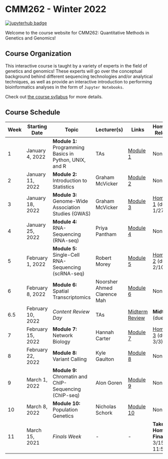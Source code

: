 # CMM262 - Winter 2022

<!-- [![slack badge](https://img.shields.io/badge/Join%20Slack-blueviolet?style=for-the-badge&logo=slack)](https://join.slack.com/t/cmm262-2022/shared_invite/zt-kr17r6m8-OvVlp4Ys66JPjqeP3bmDHg) -->
[![jupyterhub badge](https://img.shields.io/badge/Login%20to%20JupyterHub-grey?style=for-the-badge&logo=jupyter)](https://datahub.ucsd.edu/hub/login)

Welcome to the course website for CMM262: Quantitative Methods in Genetics and Genomics! 

## Course Organization

This interactive course is taught by a variety of experts in the field of genetics and genomics! These experts will go over the conceptual background behind different sequencing technologies and/or analytical techniques, as well as provide an interactive introduction to performing bioinformatics analyses in the form of `Jupyter Notebooks`. 

Check out [the course syllabus](CMM262-Syllabus-2022.ipynb) for more details.

## Course Schedule 

| Week | Starting Date     | Topic                                                   | Lecturer(s)                        | Links                                                                             | Homework Released    |
|------|-------------------|---------------------------------------------------------|------------------------------------|-----------------------------------------------------------------------------------|-------------|
| 1    | January 4, 2022   | **Module 1:** Programming Basics in Python, UNIX, and R | TAs                                | [Module 1](module-1-programming) | None        |
| 2    | January 11, 2022  | **Module 2:** Introduction to Statistics                | Graham McVicker                    | [Module 2](module-2-statistics)  | None        |
| 3    | January 18, 2022  | **Module 3:** Genome-Wide Association Studies (GWAS)    | Graham McVicker                    | [Module 3](module-3-gwas)        | [Homework 1](hw/hw1) (due 1/27)            |
| 4    | January 25, 2022  | **Module 4:** RNA-Sequencing (RNA-seq)                  | Priya Pantham                      | [Module 4](module-4-rnaseq)      | None  |
| 5    | February 1, 2022  | **Module 5:** Single-Cell RNA-Sequencing (scRNA-seq)    | Robert Morey                       | [Module 5](module-5-scrnaseq)    | [Homework 2](hw/hw2) (due 2/10)        |
| 6    | February 8, 2022  | **Module 6:** Spatial Transcriptomics                   | Noorsher Ahmed<br>Clarence Mah     | [Module 6](module-6-spatialtx)   | None        |
| 6.5  | February 10, 2022 | <i>Content Review Day</i>                               | TAs                                | [Midterm Review](midterm-review) | **Midterm** (due 2/17) |
| 7    | February 15, 2022 | **Module 7:** Network Biology                           | Hannah Carter                      | [Module 7](module-7-networks)    | [Homework 3](hw/hw3) (due 3/3)                 |
| 8    | February 22, 2022 | **Module 8:** Variant Calling                           | Kyle Gaulton                       | [Module 8](module-8-variantcalling) | None     |
| 9    | March 1, 2022     | **Module 9:** Chromatin and ChIP-Sequencing (ChIP-seq)  | Alon Goren                         | [Module 9](module-9-chipseq)     | None        |
| 10   | March 8, 2022     | **Module 10:** Population Genetics                      | Nicholas Schork                    | [Module 10](module-10-popGen)    | None        |
| 11    | March 15, 2021    | <i>Finals Week</i>                                     | -                                  | -                                | **Take-Home Final** (due 3/15 at 11:59 pm) |
